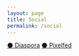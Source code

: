 ```yaml
---
layout: page
title: Social
permalink: /social
---
```

[:black_circle: Diaspora](https://diasp.org/u/lwflouisa)
[:black_circle: Pixelfed](https://pixelfed.de/LWFlouisa)
